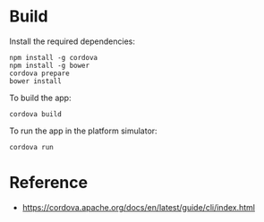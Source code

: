 # Build

Install the required dependencies:

```
npm install -g cordova
npm install -g bower
cordova prepare
bower install
```

To build the app:

```
cordova build
```

To run the app in the platform simulator:

```
cordova run
```

# Reference

* https://cordova.apache.org/docs/en/latest/guide/cli/index.html
